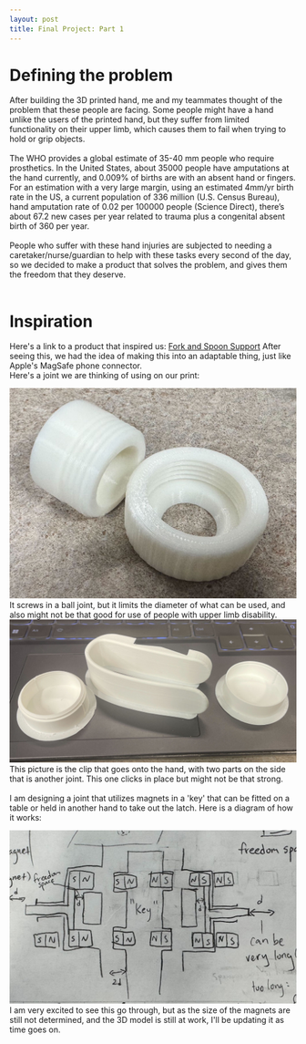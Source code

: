 ```yaml
---
layout: post
title: Final Project: Part 1
---
```


# Defining the problem
After building the 3D printed hand, me and my teammates thought of the problem that these people are facing. Some people might have a hand unlike the users of the printed hand, but they suffer from limited functionality on their upper limb, which causes them to fail when trying to hold or grip objects. 
<br><br>
The WHO provides a global estimate of 35-40 mm people who require prosthetics. In the United States, about 35000 people have amputations at the hand currently, and 0.009% of births are with an absent hand or fingers. For an estimation with a very large margin, using an estimated 4mm/yr birth rate in the US, a current population of 336 million (U.S. Census Bureau), hand amputation rate of 0.02 per 100000 people (Science Direct), there’s about 67.2 new cases per year related to trauma plus a congenital absent birth of 360 per year. 
<br><br>
People who suffer with these hand injuries are subjected to needing a caretaker/nurse/guardian to help with these tasks every second of the day, so we decided to make a product that solves the problem, and gives them the freedom that they deserve.
<br><br>
# Inspiration
Here's a link to a product that inspired us: [Fork and Spoon Support](https://www.makersmakingchange.com/s/product/fork-and-spoon-support/01tJR00000068zYYAQ?t=1710507551533)
After seeing this, we had the idea of making this into an adaptable thing, just like Apple's MagSafe phone connector.
<br>
Here's a joint we are thinking of using on our print:

[![joint1](/picture/final1/joint1.jpg)](/picture/final1/joint1.jpg)
It screws in a ball joint, but it limits the diameter of what can be used, and also might not be that good for use of people with upper limb disability.
[![joint2](/picture/final1/joint2.jpg)](/picture/final1/joint2.jpg)
This picture is the clip that goes onto the hand, with two parts on the side that is another joint. This one clicks in place but might not be that strong.
<br><br>
I am designing a joint that utilizes magnets in a 'key' that can be fitted on a table or held in another hand to take out the latch. Here is a diagram of how it works:

[![diagram](/picture/final1/diagram.jpg)](/picture/final1/diagram.jpg)
I am very excited to see this go through, but as the size of the magnets are still not determined, and the 3D model is still at work, I'll be updating it as time goes on.

<br><br>